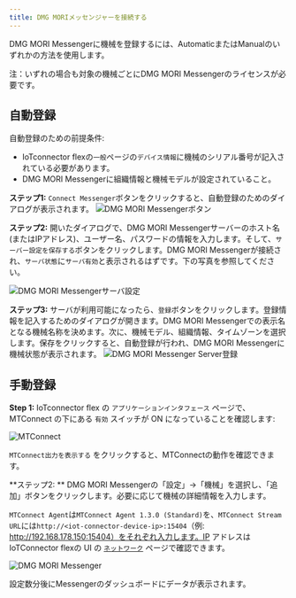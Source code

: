 ```yaml
---
title: DMG MORIメッセンジャーを接続する
---
```


DMG MORI Messengerに機械を登録するには、AutomaticまたはManualのいずれかの方法を使用します。

注：いずれの場合も対象の機械ごとにDMG MORI Messengerのライセンスが必要です。

## 自動登録

自動登録のための前提条件:

- IoTconnector flexの`一般`ページの`デバイス情報`に機械のシリアル番号が記入されている必要があります。
- DMG MORI Messengerに組織情報と機械モデルが設定されていること。

**ステップ1:** `Connect Messenger`ボタンをクリックすると、自動登録のためのダイアログが表示されます。
![DMG MORI Messengerボタン](/img/applicationinterface/messenger_button.png)

**ステップ2:** 開いたダイアログで、DMG MORI Messengerサーバーのホスト名(またはIPアドレス)、ユーザー名、パスワードの情報を入力します。そして、`サーバー設定を保存する`ボタンをクリックします。DMG MORI Messengerが接続され、`サーバ状態`に`サーバ有効`と表示されるはずです。下の写真を参照してください。

![DMG MORI Messengerサーバ設定](/img/applicationinterface/messenger_server_configuration.png)

**ステップ3:** サーバが利用可能になったら、`登録`ボタンをクリックします。登録情報を記入するためのダイアログが開きます。DMG MORI Messengerでの表示名となる機械名称を決めます。次に、機械モデル、組織情報、タイムゾーンを選択します。保存をクリックすると、自動登録が行われ、DMG MORI Messengerに機械状態が表示されます。
![DMG MORI Messenger Server登録](/img/applicationinterface/messenger_server_registration.png)

## 手動登録

**Step 1:** IoTconnector flex の `アプリケーションインタフェース` ページで、MTConnect の下にある `有効` スイッチが ON になっていることを確認します:

![MTConnect](/img/applicationinterface/mtconnect_enable_stream.png)

`MTConnect出力を表示する` をクリックすると、MTConnectの動作を確認できます。

**ステップ2: ** DMG MORI Messengerの「設定」→「機械」を選択し、「追加」ボタンをクリックします。必要に応じて機械の詳細情報を入力します。

`MTConnect Agent`は`MTConnect Agent 1.3.0 (Standard)`を、`MTConnect Stream URL`には`http://<iot-connector-device-ip>:15404`（例: http://192.168.178.150:15404）をそれぞれ入力します。IP アドレスは IoTConnector flexの UI の [`ネットワーク`](Network.md) ページで確認できます。

![DMG MORI Messenger](/img/DMGMessenger.png)

設定数分後にMessengerのダッシュボードにデータが表示されます。
